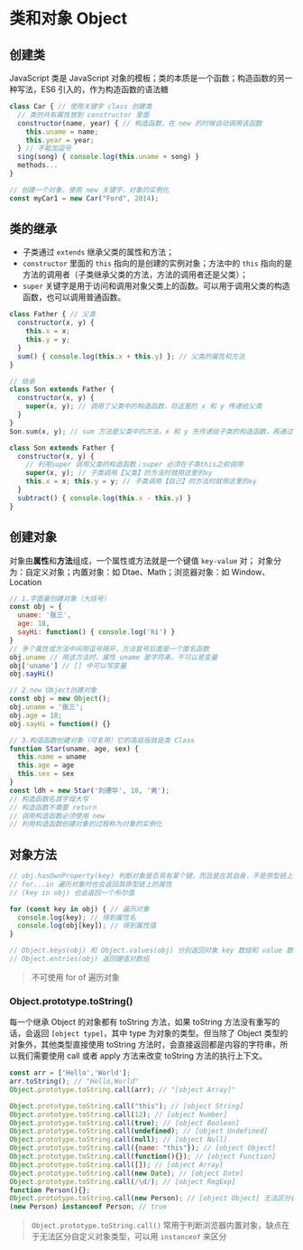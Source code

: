 # 类和对象 Object

## 创建类

JavaScript 类是 JavaScript 对象的模板；类的本质是一个函数；构造函数的另一种写法，ES6 引入的，作为构造函数的语法糖

```javascript
class Car { // 使用关键字 class 创建类
  // 类的共有属性放到 constructor 里面
  constructor(name, year) { // 构造函数，在 new 的时候自动调用该函数
    this.uname = name;
    this.year = year;
  } // 不能加逗号
  sing(song) { console.log(this.uname + song) }
  methods...
}

// 创建一个对象，使用 new 关键字，对象的实例化
const myCar1 = new Car("Ford", 2014);
```

## 类的继承

* 子类通过 `extends` 继承父类的属性和方法；
* `constructor` 里面的 `this` 指向的是创建的实例对象；方法中的 `this` 指向的是方法的调用者（子类继承父类的方法，方法的调用者还是父类）；
* `super` 关键字是用于访问和调用对象父类上的函数。可以用于调用父类的构造函数，也可以调用普通函数。

```javascript
class Father { // 父类
  constructor(x, y) {
    this.x = x;
    this.y = y;
  }
  sum() { console.log(this.x + this.y) }; // 父类的属性和方法
}

// 继承
class Son extends Father {
  constructor(x, y) { 
    super(x, y); // 调用了父类中的构造函数，将这里的 x 和 y 传递给父类
  }
}
Son.sum(x, y); // sum 方法是父类中的方法，x 和 y 先传递给子类的构造函数，再通过 super 传递给父类的构造函数

class Son extends Father {
  constructor(x, y) {
    // 利用super 调用父类的构造函数；super 必须在子类this之前调用
    super(x, y); // 子类调用【父类】的方法时就用这里的xy
    this.x = x; this.y = y; // 子类调用【自己】的方法时就用这里的xy
  }
  subtract() { console.log(this.x - this.y) }
}
```

## 创建对象

对象由**属性**和**方法**组成，一个属性或方法就是一个键值 `key-value` 对；
对象分为：自定义对象；内置对象：如 Dtae、Math；浏览器对象：如 Window、Location

```jsx
// 1.字面量创建对象（大括号）
const obj = {
  uname: '张三',
  age: 18,
  sayHi: function() { console.log('hi') }
}
// 多个属性或方法中间用逗号隔开，方法冒号后面是一个匿名函数
obj.uname // 用该方法时，属性 uname 是字符串，不可以是变量
obj['uname'] // [] 中可以写变量 
obj.sayHi()

// 2.new Object创建对象
const obj = new Object();
obj.uname = '张三';
obj.age = 18;
obj.sayHi = function() {}

// 3.构造函数创建对象（可复用）它的高级版就是类 Class
function Star(uname, age, sex) {
  this.name = uname
  this.age = age
  this.sex = sex
}
const ldh = new Star('刘德华', 18, '男');
// 构造函数名首字母大写
// 构造函数不需要 return
// 调用构造函数必须使用 new
// 利用构造函数创建对象的过程称为对象的实例化
```

## 对象方法

```javascript
// obj.hasOwnProperty(key) 判断对象是否具有某个键，而且是在其自身，不是原型链上的
// for...in 遍历对象时也会返回其原型链上的属性
// (key in obj) 也会返回一个布尔值

for (const key in obj) { // 遍历对象
  console.log(key); // 得到属性名
  console.log(obj[key]); // 得到属性值
}

// Object.keys(obj) 和 Object.values(obj) 分别返回对象 key 数组和 value 数组
// Object.entries(obj) 返回键值对数组
```

> 不可使用 for of 遍历对象

### Object.prototype.toString()

每一个继承 Object 的对象都有 toString 方法，如果 toString 方法没有重写的话，会返回 `[object type]`，其中 type 为对象的类型。但当除了 Object 类型的对象外，其他类型直接使用 toString 方法时，会直接返回都是内容的字符串，所以我们需要使用 call 或者 apply 方法来改变 toString 方法的执行上下文。

```js
const arr = ['Hello','World'];
arr.toString(); // "Hello,World"
Object.prototype.toString.call(arr); // "[object Array]"

Object.prototype.toString.call("this"); // [object String]
Object.prototype.toString.call(12); // [object Number]
Object.prototype.toString.call(true); // [object Boolean]
Object.prototype.toString.call(undefined); // [object Undefined]
Object.prototype.toString.call(null); // [object Null]
Object.prototype.toString.call({name: "this"}); // [object Object]
Object.prototype.toString.call(function(){}); // [object Function]
Object.prototype.toString.call([]); // [object Array]
Object.prototype.toString.call(new Date); // [object Date]
Object.prototype.toString.call(/\d/); // [object RegExp]
function Person(){};
Object.prototype.toString.call(new Person); // [object Object] 无法区分自定义对象类型
(new Person) instanceof Person; // true
```

> `Object.prototype.toString.call()` 常用于判断浏览器内置对象，缺点在于无法区分自定义对象类型，可以用 `instanceof` 来区分
